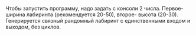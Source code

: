Чтобы запустить программу, надо задать с консоли 2 числа.
Первое- ширина лабиринта (рекомендуется 20-50), второе- высота (20-30).
Генерируется связный рандомный лабиринт с единственными входом и выходом, без циклов.
